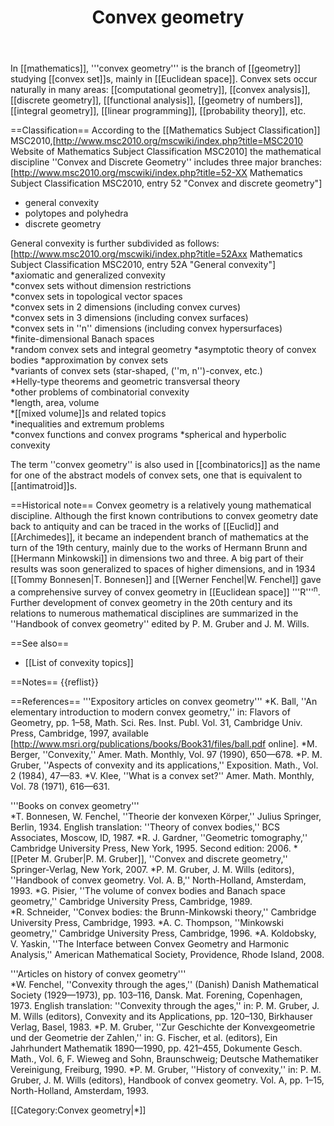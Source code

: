 ﻿---
lastrevid: 626268644
pageid: 4165882
canonicalurl: http://en.wikipedia.org/wiki/Convex_geometry
title: Convex geometry
editurl: http://en.wikipedia.org/w/index.php?title=Convex_geometry&action=edit
length: 5490
contentmodel: wikitext
pagelanguage: en
touched: 2014-11-29T15:01:15Z
ns: 0
fullurl: http://en.wikipedia.org/wiki/Convex_geometry
---

In [[mathematics]], '''convex geometry''' is the branch of [[geometry]] studying [[convex set]]s, mainly in [[Euclidean space]]. Convex sets occur naturally in many areas: [[computational geometry]], [[convex analysis]], [[discrete geometry]], [[functional analysis]], [[geometry of numbers]], [[integral geometry]], [[linear programming]], [[probability theory]], etc.

==Classification==
According to the [[Mathematics Subject Classification]] MSC2010,<ref>[http://www.msc2010.org/mscwiki/index.php?title=MSC2010 Website of Mathematics Subject Classification MSC2010]</ref> the mathematical discipline ''Convex and Discrete Geometry'' includes three major branches:<ref>[http://www.msc2010.org/mscwiki/index.php?title=52-XX Mathematics Subject Classification MSC2010, entry 52 "Convex and discrete geometry"]</ref>
* general convexity
* polytopes and polyhedra
* discrete geometry

General convexity is further subdivided as follows:<ref>[http://www.msc2010.org/mscwiki/index.php?title=52Axx Mathematics Subject Classification MSC2010, entry 52A "General convexity"]</ref>  
*axiomatic and generalized convexity			
*convex sets without dimension restrictions 			
*convex sets in topological vector spaces  			
*convex sets in 2 dimensions (including convex curves) 		
*convex sets in 3 dimensions (including convex surfaces) 	
*convex sets in ''n'' dimensions (including convex hypersurfaces) 		
*finite-dimensional Banach spaces				
*random convex sets and integral geometry 
*asymptotic theory of convex bodies 
*approximation by convex sets 					
*variants of convex sets (star-shaped, (''m, n'')-convex, etc.) 		
*Helly-type theorems and geometric transversal theory		
*other problems of combinatorial convexity  			
*length, area, volume 						
*[[mixed volume]]s and related topics  			
*inequalities and extremum problems  		
*convex functions and convex programs 
*spherical and hyperbolic convexity  		

The term ''convex geometry'' is also used in [[combinatorics]] as the name for one of the abstract models of convex sets, one that is equivalent to [[antimatroid]]s.

==Historical note==
Convex geometry is a relatively young mathematical discipline. Although the first known contributions to convex geometry date back to antiquity and can be traced in the works of [[Euclid]] and [[Archimedes]], it became an  independent branch of mathematics at the turn of the 19th century, mainly due to the works of Hermann Brunn and [[Hermann Minkowski]] in dimensions two and three. A big part of their results was soon generalized to spaces of higher dimensions, and in 1934 [[Tommy Bonnesen|T. Bonnesen]] and [[Werner Fenchel|W. Fenchel]] gave a comprehensive survey of convex geometry in [[Euclidean space]] '''R'''<sup>n</sup>. Further development of convex geometry in the 20th century and its relations to numerous mathematical disciplines are summarized in the ''Handbook of convex geometry'' edited by P. M. Gruber and J. M. Wills.

==See also==
* [[List of convexity topics]]

==Notes==
{{reflist}}

==References==
'''Expository articles on convex geometry''' 
*K. Ball, ''An elementary introduction to modern convex geometry,'' in: Flavors of Geometry, pp.&nbsp;1–58, Math. Sci. Res. Inst. Publ. Vol. 31, Cambridge Univ. Press, Cambridge, 1997, available [http://www.msri.org/publications/books/Book31/files/ball.pdf online].
*M. Berger, ''Convexity,'' Amer. Math. Monthly, Vol. 97 (1990), 650—678. 
*P. M. Gruber, ''Aspects of convexity and its applications,'' Exposition. Math., Vol. 2 (1984), 47—83. 
*V. Klee, ''What is a convex set?'' Amer. Math. Monthly, Vol. 78 (1971), 616—631.

'''Books on convex geometry'''  
*T. Bonnesen, W. Fenchel, ''Theorie der konvexen Körper,'' Julius Springer, Berlin, 1934. English translation: ''Theory of convex bodies,'' BCS Associates, Moscow, ID, 1987. 
*R. J. Gardner, ''Geometric tomography,'' Cambridge University Press, New York, 1995. Second edition: 2006.
*[[Peter M. Gruber|P. M. Gruber]], ''Convex and discrete geometry,'' Springer-Verlag, New York, 2007. 
*P. M. Gruber, J. M. Wills (editors), ''Handbook of convex geometry. Vol. A. B,'' North-Holland, Amsterdam, 1993.
*G. Pisier, ''The volume of convex bodies and Banach space geometry,'' Cambridge University Press, Cambridge, 1989.  
*R. Schneider, ''Convex bodies: the Brunn-Minkowski theory,'' Cambridge University Press, Cambridge, 1993. 
*A. C. Thompson, ''Minkowski geometry,'' Cambridge University Press, Cambridge, 1996.
*A. Koldobsky, V. Yaskin, ''The Interface between Convex Geometry and Harmonic Analysis,'' American Mathematical Society, Providence, Rhode Island, 2008.

'''Articles on history of convex geometry'''  
*W. Fenchel, ''Convexity through the ages,'' (Danish) Danish Mathematical Society (1929—1973), pp.&nbsp;103–116, Dansk. Mat. Forening, Copenhagen, 1973. English translation: ''Convexity through the ages,'' in: P. M. Gruber, J. M. Wills (editors),  Convexity and its Applications, pp.&nbsp;120–130, Birkhauser Verlag, Basel, 1983. 
*P. M. Gruber, ''Zur Geschichte der Konvexgeometrie und der Geometrie der Zahlen,'' in: G. Fischer, et al. (editors), Ein Jahrhundert Mathematik 1890—1990, pp.&nbsp;421–455, Dokumente Gesch. Math., Vol. 6, F. Wieweg and Sohn, Braunschweig; Deutsche Mathematiker Vereinigung, Freiburg, 1990. 
*P. M. Gruber, ''History of convexity,'' in: P. M. Gruber, J. M. Wills (editors), Handbook of convex geometry. Vol. A, pp.&nbsp;1–15, North-Holland, Amsterdam, 1993.

[[Category:Convex geometry|*]]